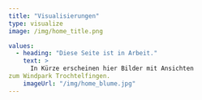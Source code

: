```yaml
---
title: "Visualisierungen"
type: visualize
image: /img/home_title.png

values:
  - heading: "Diese Seite ist in Arbeit."
    text: >
      In Kürze erscheinen hier Bilder mit Ansichten
zum Windpark Trochtelfingen.
    imageUrl: "/img/home_blume.jpg"
---
```

